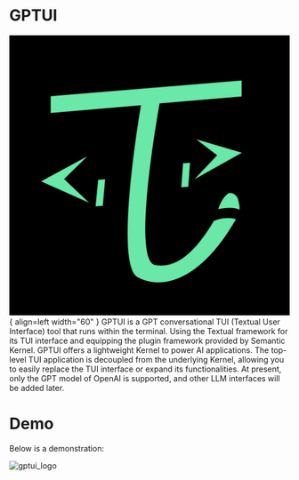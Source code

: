 # GPTUI

![gptui_logo](https://raw.githubusercontent.com/happyapplehorse/gptui-assets/main/imgs/gptui_logo.png){ align=left width="60" }
GPTUI is a GPT conversational TUI (Textual User Interface) tool that runs within the terminal.
Using the Textual framework for its TUI interface and equipping the plugin framework provided by Semantic Kernel.
GPTUI offers a lightweight Kernel to power AI applications.
The top-level TUI application is decoupled from the underlying Kernel, allowing you to easily replace the TUI interface or expand its functionalities.
At present, only the GPT model of OpenAI is supported, and other LLM interfaces will be added later.


# Demo

Below is a demonstration:

![gptui_logo](https://raw.githubusercontent.com/happyapplehorse/gptui-assets/main/imgs/gptui_demo.gif)
